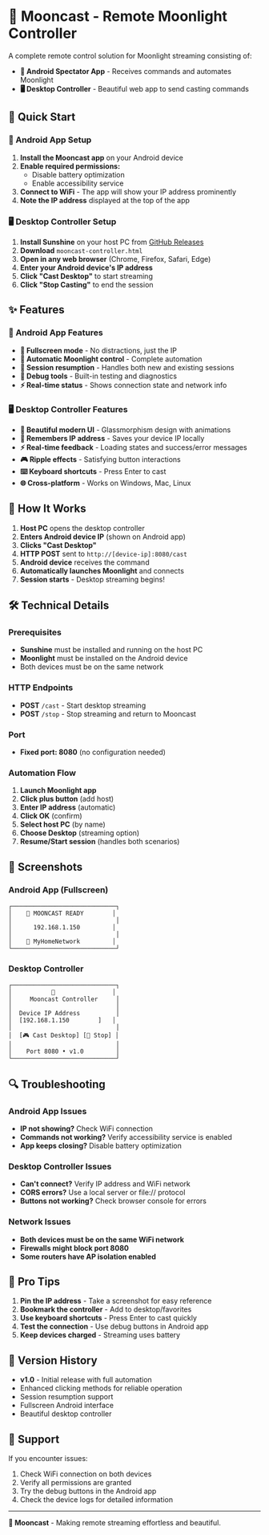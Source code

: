 # 🌙 Mooncast - Remote Moonlight Controller

A complete remote control solution for Moonlight streaming consisting of:
- **📱 Android Spectator App** - Receives commands and automates Moonlight
- **🖥️ Desktop Controller** - Beautiful web app to send casting commands

## 🚀 Quick Start

### 📱 Android App Setup

1. **Install the Mooncast app** on your Android device
2. **Enable required permissions:**
   - Disable battery optimization
   - Enable accessibility service
3. **Connect to WiFi** - The app will show your IP address prominently
4. **Note the IP address** displayed at the top of the app

### 🖥️ Desktop Controller Setup

1. **Install Sunshine** on your host PC from [GitHub Releases](https://github.com/LizardByte/Sunshine/releases)
2. **Download** `mooncast-controller.html` 
3. **Open in any web browser** (Chrome, Firefox, Safari, Edge)
4. **Enter your Android device's IP address**
5. **Click "Cast Desktop"** to start streaming
6. **Click "Stop Casting"** to end the session

## ✨ Features

### 📱 Android App Features
- **🎯 Fullscreen mode** - No distractions, just the IP
- **🤖 Automatic Moonlight control** - Complete automation
- **🔄 Session resumption** - Handles both new and existing sessions
- **🔧 Debug tools** - Built-in testing and diagnostics
- **⚡ Real-time status** - Shows connection state and network info

### 🖥️ Desktop Controller Features
- **🎨 Beautiful modern UI** - Glassmorphism design with animations
- **💾 Remembers IP address** - Saves your device IP locally
- **⚡ Real-time feedback** - Loading states and success/error messages
- **🎮 Ripple effects** - Satisfying button interactions
- **⌨️ Keyboard shortcuts** - Press Enter to cast
- **🌐 Cross-platform** - Works on Windows, Mac, Linux

## 🔧 How It Works

1. **Host PC** opens the desktop controller
2. **Enters Android device IP** (shown on Android app)
3. **Clicks "Cast Desktop"**
4. **HTTP POST** sent to `http://[device-ip]:8080/cast`
5. **Android device** receives the command
6. **Automatically launches Moonlight** and connects
7. **Session starts** - Desktop streaming begins!

## 🛠️ Technical Details

### Prerequisites
- **Sunshine** must be installed and running on the host PC
- **Moonlight** must be installed on the Android device
- Both devices must be on the same network

### HTTP Endpoints
- **POST** `/cast` - Start desktop streaming
- **POST** `/stop` - Stop streaming and return to Mooncast

### Port
- **Fixed port: 8080** (no configuration needed)

### Automation Flow
1. **Launch Moonlight app**
2. **Click plus button** (add host)
3. **Enter IP address** (automatic)
4. **Click OK** (confirm)
5. **Select host PC** (by name)
6. **Choose Desktop** (streaming option)
7. **Resume/Start session** (handles both scenarios)

## 🎨 Screenshots

### Android App (Fullscreen)
```
┌─────────────────────────────┐
│    🌙 MOONCAST READY        │
│                             │
│      192.168.1.150         │
│                             │
│    📶 MyHomeNetwork         │
└─────────────────────────────┘
```

### Desktop Controller
```
┌─────────────────────────────┐
│           🌙                │
│     Mooncast Controller     │
│                             │
│  Device IP Address          │
│  [192.168.1.150        ]   │
│                             │
│  [🎮 Cast Desktop] [🛑 Stop] │
│                             │
│    Port 8080 • v1.0         │
└─────────────────────────────┘
```

## 🔍 Troubleshooting

### Android App Issues
- **IP not showing?** Check WiFi connection
- **Commands not working?** Verify accessibility service is enabled
- **App keeps closing?** Disable battery optimization

### Desktop Controller Issues
- **Can't connect?** Verify IP address and WiFi network
- **CORS errors?** Use a local server or file:// protocol
- **Buttons not working?** Check browser console for errors

### Network Issues
- **Both devices must be on the same WiFi network**
- **Firewalls might block port 8080**
- **Some routers have AP isolation enabled**

## 🎯 Pro Tips

1. **Pin the IP address** - Take a screenshot for easy reference
2. **Bookmark the controller** - Add to desktop/favorites
3. **Use keyboard shortcuts** - Press Enter to cast quickly
4. **Test the connection** - Use debug buttons in Android app
5. **Keep devices charged** - Streaming uses battery

## 📝 Version History

- **v1.0** - Initial release with full automation
- Enhanced clicking methods for reliable operation
- Session resumption support
- Fullscreen Android interface
- Beautiful desktop controller

## 🤝 Support

If you encounter issues:
1. Check WiFi connection on both devices
2. Verify all permissions are granted
3. Try the debug buttons in the Android app
4. Check the device logs for detailed information

---

**🌙 Mooncast** - Making remote streaming effortless and beautiful. 